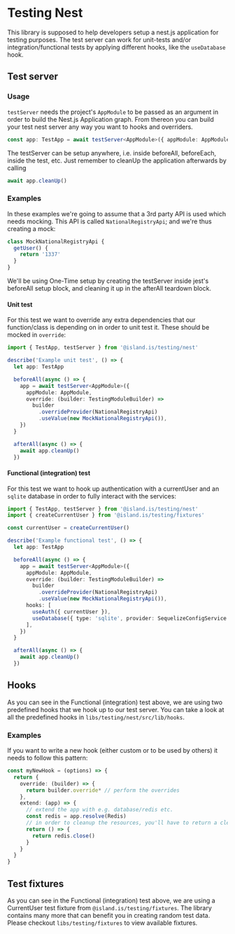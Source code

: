 <!-- gitbook-navigation: "Nest" -->

# Testing Nest

This library is supposed to help developers setup a nest.js application for
testing purposes. The test server can work for unit-tests and/or
integration/functional tests by applying different hooks, like the
`useDatabase` hook.

## Test server

### Usage

`testServer` needs the project's `AppModule` to be passed as an argument in
order to build the Nest.js Application graph. From thereon you can build your
test nest server any way you want to hooks and overriders.

```typescript
const app: TestApp = await testServer<AppModule>({ appModule: AppModule })
```

The testServer can be setup anywhere, i.e. inside beforeAll, beforeEach, inside
the test, etc. Just remember to cleanUp the application afterwards by calling

```typescript
await app.cleanUp()
```

### Examples

In these examples we're going to assume that a 3rd party API is used which
needs mocking. This API is called `NationalRegistryApi`; and we're thus
creating a mock:

```typescript
class MockNationalRegistryApi {
  getUser() {
    return '1337'
  }
}
```

We'll be using One-Time setup by creating the testServer inside jest's
beforeAll setup block, and cleaning it up in the afterAll teardown block.

#### Unit test

For this test we want to override any extra dependencies that our
function/class is depending on in order to unit test it. These should be mocked
in `override`:

```typescript
import { TestApp, testServer } from '@island.is/testing/nest'

describe('Example unit test', () => {
  let app: TestApp

  beforeAll(async () => {
    app = await testServer<AppModule>({
      appModule: AppModule,
      override: (builder: TestingModuleBuilder) =>
        builder
          .overrideProvider(NationalRegistryApi)
          .useValue(new MockNationalRegistryApi()),
    })
  }

  afterAll(async () => {
    await app.cleanUp()
  })
```

#### Functional (integration) test

For this test we want to hook up authentication with a currentUser and an
`sqlite` database in order to fully interact with the services:

```typescript
import { TestApp, testServer } from '@island.is/testing/nest'
import { createCurrentUser } from '@island.is/testing/fixtures'

const currentUser = createCurrentUser()

describe('Example functional test', () => {
  let app: TestApp

  beforeAll(async () => {
    app = await testServer<AppModule>({
      appModule: AppModule,
      override: (builder: TestingModuleBuilder) =>
        builder
          .overrideProvider(NationalRegistryApi)
          .useValue(new MockNationalRegistryApi()),
      hooks: [
        useAuth({ currentUser }),
        useDatabase({ type: 'sqlite', provider: SequelizeConfigService }),
      ],
    })
  }

  afterAll(async () => {
    await app.cleanUp()
  })
```

## Hooks

As you can see in the Functional (integration) test above, we are using two
predefined hooks that we hook up to our test server. You can take a look at all
the predefined hooks in `libs/testing/nest/src/lib/hooks`.

### Examples

If you want to write a new hook (either custom or to be used by others) it
needs to follow this pattern:

```typescript
const myNewHook = (options) => {
  return {
    override: (builder) => {
      return builder.override* // perform the overrides
    },
    extend: (app) => {
      // extend the app with e.g. database/redis etc.
      const redis = app.resolve(Redis)
      // in order to cleanup the resources, you'll have to return a cleanup function:
      return () => {
        return redis.close()
      }
    }
  }
}
```

## Test fixtures

As you can see in the Functional (integration) test above, we are using a
CurrentUser test fixture from `@island.is/testing/fixtures`. The library
contains many more that can benefit you in creating random test data. Please
checkout `libs/testing/fixtures` to view available fixtures.

